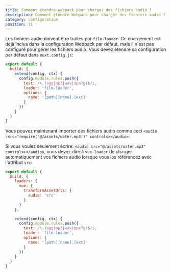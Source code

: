 ```yaml
---
title: Comment étendre Webpack pour charger des fichiers audio ?
description: Comment étendre Webpack pour charger des fichiers audio ?
category: configuration
position: 11
---
```


Les fichiers audio doivent être traités par `file-loader`. Ce chargement est déjà inclus dans la configuration Webpack par défaut, mais il n'est pas configuré pour gérer les fichiers audio. Vous devez étendre sa configuration par défaut dans `nuxt.config.js`:

```js
export default {
  build: {
    extend(config, ctx) {
      config.module.rules.push({
        test: /\.(ogg|mp3|wav|mpe?g)$/i,
        loader: 'file-loader',
        options: {
          name: '[path][name].[ext]'
        }
      })
    }
  }
}
```

Vous pouvez maintenant importer des fichiers audio comme ceci `<audio :src="require('@/assets/water.mp3')" controls></audio>`.

Si vous voulez seulement écrire: `<audio src="@/assets/water.mp3" controls></audio>`, vous devez dire à `vue-loader` de charger automatiquement vos fichiers audio lorsque vous les référencez avec l'attribut `src`:

```js
export default {
  build: {
    loaders: {
      vue: {
        transformAssetUrls: {
          audio: 'src'
        }
      }
    },

    extend(config, ctx) {
      config.module.rules.push({
        test: /\.(ogg|mp3|wav|mpe?g)$/i,
        loader: 'file-loader',
        options: {
          name: '[path][name].[ext]'
        }
      })
    }
  }
}
```
